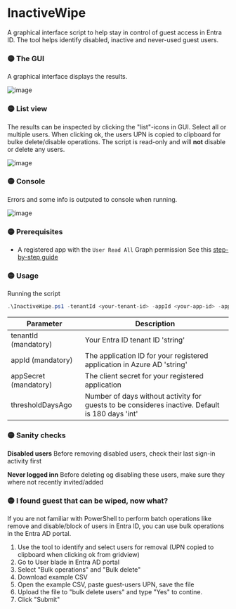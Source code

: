 # InactiveWipe
A graphical interface script to help stay in control of guest access in Entra ID.
The tool helps identify disabled, inactive and never-used guest users.


### 🟡 The GUI
A graphical interface displays the results.

![image](https://github.com/user-attachments/assets/7b414811-6545-4f0d-ac55-d272885c859b)


### 🟡 List view
The results can be inspected by clicking the "list"-icons in GUI. Select all or multiple users.
When clicking ok, the users UPN is copied to clipboard for bulke delete/disable operations. The script is read-only and will **not** disable or delete any users.

![image](https://github.com/user-attachments/assets/4e4927c0-b982-48ab-98ee-341caa86e050)


### 🟡 Console
Errors and some info is outputed to console when running.

![image](https://github.com/user-attachments/assets/35e2d01a-1baf-449f-a04d-c6fe2b147f58)


### 🟡 Prerequisites
* A registered app with the `User Read All` Graph permission
See this [step-by-step guide](https://github.com/erlwes/InactiveWipe/blob/main/AppRegistration.md)


### 🟡 Usage
Running the script
```PowerShell
.\InactiveWipe.ps1 -tenantId <your-tenant-id> -appId <your-app-id> -appSecret <your-app-secret>
```

Parameter | Description
--- | ---
tenantId (mandatory) | Your Entra ID tenant ID 'string'
appId (mandatory) | The application ID for your registered application in Azure AD 'string'
appSecret (mandatory) | The client secret for your registered application
thresholdDaysAgo | Number of days without activity for guests to be consideres inactive. Default is 180 days 'int'


### 🟡 Sanity checks

**Disabled users**
Before removing disabled users, check their last sign-in activity first

**Never logged inn**
Before deleting og disabling these users, make sure they where not recently invited/added


### 🟡 I found guest that can be wiped, now what?
If you are not familiar with PowerShell to perform batch operations like remove and disable/block of users in Entra ID, you can use bulk operations in the Entra AD portal.

1. Use the tool to identify and select users for removal (UPN copied to clipboard when clicking ok from gridview)
2. Go to User blade in Entra AD portal
3. Select "Bulk operations" and "Bulk delete"
4. Download example CSV
5. Open the example CSV, paste guest-users UPN, save the file
6. Upload the file to "bulk delete users" and type "Yes" to contine.
7. Click "Submit"
